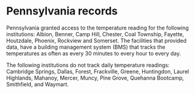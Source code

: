 # Pennsylvania records

Pennsylvania granted access to the temperature reading for the following institutions: Albion, Benner, Camp Hill, Chester, Coal Township, Fayette, Houtzdale, Phoenix, Rockview and Somerset. The facilities that provided data, have a building management system (BMS) that tracks the temperatures as often as every 30 minutes to every hour to every day.  

The following institutions do not track daily temperature readings: Cambridge Springs, Dallas, Forest, Frackville, Greene, Huntingdon, Laurel Highlands, Mahanoy, Mercer, Muncy, Pine Grove, Quehanna Bootcamp, Smithfield, and Waymart. 